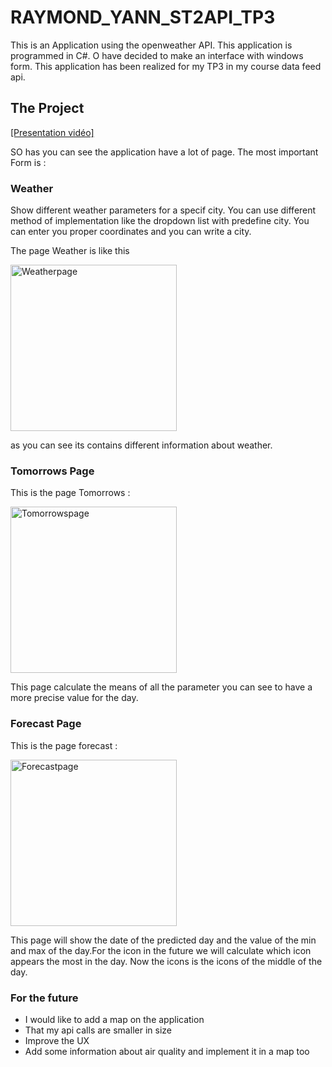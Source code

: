 # RAYMOND_YANN_ST2API_TP3

This is an Application using the openweather API. This application is programmed in C#. O have decided to make an interface with windows form.
This application has been realized for my TP3 in my course data feed api.


## The Project


[[Presentation vidéo]](https://youtu.be/Cla7tYeFd3A)

SO has you can see the application have a lot of page. The most important Form is :

### Weather

Show different weather parameters for a specif city. You can use different method of implementation like the dropdown list with predefine
city. You can enter you proper coordinates and you can write a city.

The page Weather is like this 


<img width="266" alt="Weatherpage" src="https://user-images.githubusercontent.com/75244975/178843683-262232c8-52f0-408c-acf8-6bcdfb67a0b2.png">

as you can see its contains different information about weather.

### Tomorrows Page

This is the page Tomorrows :


<img width="266" alt="Tomorrowspage" src="https://user-images.githubusercontent.com/75244975/178843878-bd111a13-c31f-4c1a-b28c-38a039857172.png">

This page calculate the means of all the parameter you can see to have a more precise value for the day.

### Forecast Page

This is the page forecast :



<img width="266" alt="Forecastpage" src="https://user-images.githubusercontent.com/75244975/178844061-49fc8937-29be-420d-93ae-e9023c6a082c.png">

This page will show the date of the predicted day and the value of the min and max of the day.For the icon in the future we will calculate which icon appears the most in the day. Now the icons is the icons of the middle of the day.

### For the future

- I would like to add a map on the application
- That my api calls are smaller in size
- Improve the UX
- Add some information about air quality and implement it in a map too


